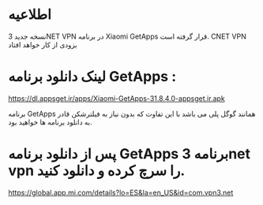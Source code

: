 # اطلاعیه
نسخه جدید 3NET VPN در برنامه Xiaomi GetApps قرار گرفته است. CNET VPN  بزودی از کار خواهد افتاد

# لینک دانلود برنامه GetApps : 
https://dl.appsget.ir/apps/Xiaomi-GetApps-31.8.4.0-appsget.ir.apk

برنامه GetApps همانند گوگل پلی می باشد با این تفاوت که بدون نیاز به فیلترشکن قادر به دانلود برنامه ها خواهید بود.

# پس از دانلود برنامه GetApps برنامه 3net vpn را سرچ کرده و دانلود کنید.
https://global.app.mi.com/details?lo=ES&la=en_US&id=com.vpn3.net
